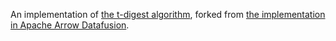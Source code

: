 An implementation of [the t-digest algorithm](https://arxiv.org/abs/1902.04023), forked from [the implementation in Apache Arrow Datafusion](https://github.com/apache/arrow-datafusion/blob/8aaea5d6eb8e918bb876b3b2374e9f847087ce6d/datafusion/physical-expr/src/aggregate/tdigest.rs).
